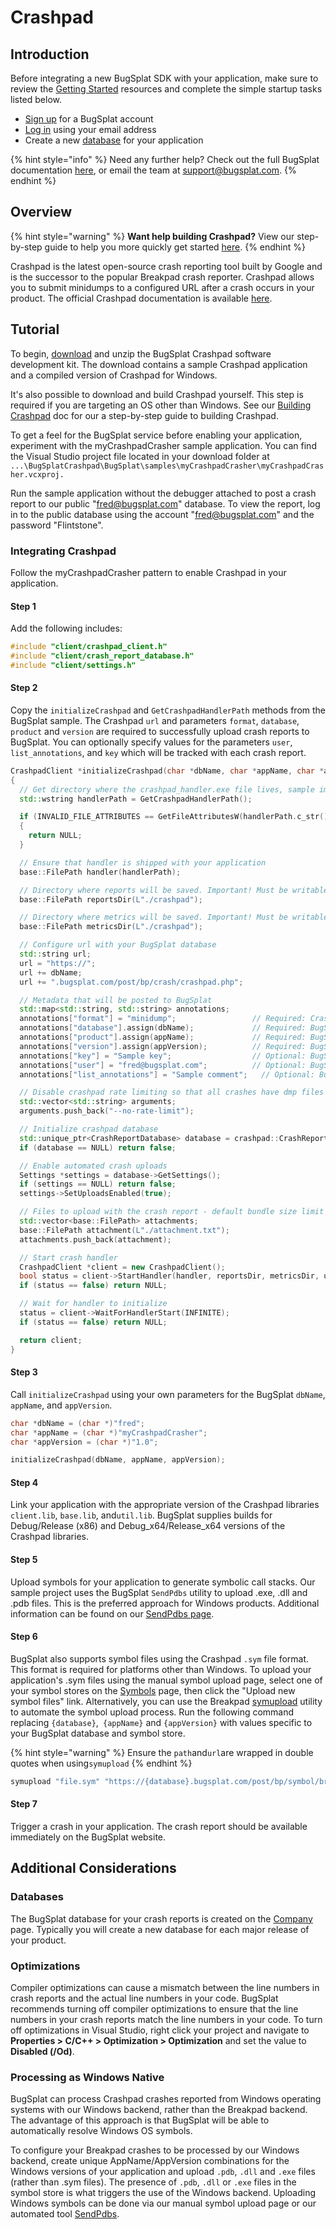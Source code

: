 # Crashpad

## Introduction

Before integrating a new BugSplat SDK with your application, make sure to review the [Getting Started](../../../) resources and complete the simple startup tasks listed below.

* [Sign up](https://app.bugsplat.com/v2/sign-up) for a BugSplat account
* [Log in](https://app.bugsplat.com/auth0/login) using your email address
* Create a new [database](https://app.bugsplat.com/v2/company) for your application

{% hint style="info" %}
Need any further help? Check out the full BugSplat documentation [here](../../../../../), or email the team at [support@bugsplat.com](mailto:support@bugsplat.com).
{% endhint %}

## Overview

{% hint style="warning" %}
**Want help building Crashpad?** View our step-by-step guide to help you more quickly get started [here](how-to-build-google-crashpad.md).
{% endhint %}

Crashpad is the latest open-source crash reporting tool built by Google and is the successor to the popular Breakpad crash reporter. Crashpad allows you to submit minidumps to a configured URL after a crash occurs in your product. The official Crashpad documentation is available [here](https://chromium.googlesource.com/crashpad/crashpad/+/master/README.md).

## Tutorial

To begin, [download](https://app.bugsplat.com/browse/download_item.php/?item=crashpad) and unzip the BugSplat Crashpad software development kit. The download contains a sample Crashpad application and a compiled version of Crashpad for Windows.

It's also possible to download and build Crashpad yourself. This step is required if you are targeting an OS other than Windows. See our [Building Crashpad](how-to-build-google-crashpad.md) doc for our a step-by-step guide to building Crashpad.

To get a feel for the BugSplat service before enabling your application, experiment with the myCrashpadCrasher sample application. You can find the Visual Studio project file located in your download folder at `...\BugSplatCrashpad\BugSplat\samples\myCrashpadCrasher\myCrashpadCrasher.vcxproj.`

Run the sample application without the debugger attached to post a crash report to our public "fred@bugsplat.com" database. To view the report, log in to the public database using the account "fred@bugsplat.com" and the password "Flintstone".

### Integrating Crashpad

Follow the myCrashpadCrasher pattern to enable Crashpad in your application.

#### Step 1

Add the following includes:

```cpp
#include "client/crashpad_client.h"
#include "client/crash_report_database.h"
#include "client/settings.h"
```

#### Step 2

Copy the `initializeCrashpad` and `GetCrashpadHandlerPath` methods from the BugSplat sample. The Crashpad `url` and parameters `format`, `database`, `product` and `version` are required to successfully upload crash reports to BugSplat. You can optionally specify values for the parameters `user`, `list_annotations`, and `key` which will be tracked with each crash report.

```cpp
CrashpadClient *initializeCrashpad(char *dbName, char *appName, char *appVersion)
{
  // Get directory where the crashpad_handler.exe file lives, sample implementation of this method is provided in the myCrashpadCrasher sample
  std::wstring handlerPath = GetCrashpadHandlerPath();

  if (INVALID_FILE_ATTRIBUTES == GetFileAttributesW(handlerPath.c_str()))
  {
    return NULL;
  }

  // Ensure that handler is shipped with your application
  base::FilePath handler(handlerPath);

  // Directory where reports will be saved. Important! Must be writable or crashpad_handler will crash.
  base::FilePath reportsDir(L"./crashpad"); 

  // Directory where metrics will be saved. Important! Must be writable or crashpad_handler will crash.
  base::FilePath metricsDir(L"./crashpad"); 

  // Configure url with your BugSplat database
  std::string url;
  url = "https://";
  url += dbName;
  url += ".bugsplat.com/post/bp/crash/crashpad.php";

  // Metadata that will be posted to BugSplat
  std::map<std::string, std::string> annotations;
  annotations["format"] = "minidump";                 // Required: Crashpad setting to save crash as a minidump
  annotations["database"].assign(dbName);             // Required: BugSplat database
  annotations["product"].assign(appName);             // Required: BugSplat application name
  annotations["version"].assign(appVersion);          // Required: BugSplat version number
  annotations["key"] = "Sample key";                  // Optional: BugSplat key field
  annotations["user"] = "fred@bugsplat.com";          // Optional: BugSplat user email
  annotations["list_annotations"] = "Sample comment";	// Optional: BugSplat crash description

  // Disable crashpad rate limiting so that all crashes have dmp files
  std::vector<std::string> arguments;
  arguments.push_back("--no-rate-limit");

  // Initialize crashpad database
  std::unique_ptr<CrashReportDatabase> database = crashpad::CrashReportDatabase::Initialize(reportsDir);
  if (database == NULL) return false;

  // Enable automated crash uploads
  Settings *settings = database->GetSettings();
  if (settings == NULL) return false;
  settings->SetUploadsEnabled(true);

  // Files to upload with the crash report - default bundle size limit is 2MB
  std::vector<base::FilePath> attachments;
  base::FilePath attachment(L"./attachment.txt");
  attachments.push_back(attachment);

  // Start crash handler
  CrashpadClient *client = new CrashpadClient();
  bool status = client->StartHandler(handler, reportsDir, metricsDir, url, annotations, arguments, true, true, attachments);
  if (status == false) return NULL;

  // Wait for handler to initialize
  status = client->WaitForHandlerStart(INFINITE);
  if (status == false) return NULL;

  return client;
}
```

#### Step 3

Call `initializeCrashpad` using your own parameters for the BugSplat `dbName`, `appName`, and `appVersion`.

```cpp
char *dbName = (char *)"fred";
char *appName = (char *)"myCrashpadCrasher";
char *appVersion = (char *)"1.0";

initializeCrashpad(dbName, appName, appVersion);
```

#### Step 4

Link your application with the appropriate version of the Crashpad libraries `client.lib`, `base.lib`, and`util.lib`. BugSplat supplies builds for Debug/Release (x86) and Debug_x64/Release_x64 versions of the Crashpad libraries.

#### Step 5

Upload symbols for your application to generate symbolic call stacks. Our sample project uses the BugSplat `SendPdbs` utility to upload .exe, .dll and .pdb files. This is the preferred approach for Windows products. Additional information can be found on our [SendPdbs page](../../../../../education/faq/using-sendpdbs-to-automatically-upload-symbol-files.md).

#### Step 6

BugSplat also supports symbol files using the Crashpad `.sym` file format. This format is required for platforms other than Windows. To upload your application's .sym files using the manual symbol upload page, select one of your symbol stores on the [Symbols](https://app.bugsplat.com/v2/symbols/) page, then click the "Upload new symbol files" link. Alternatively, you can use the Breakpad [symupload](https://github.com/google/breakpad/tree/master/src/tools/windows/symupload) utility to automate the symbol upload process. Run the following command replacing `{database}`,` {appName}` and `{appVersion}` with values specific to your BugSplat database and symbol store. 

{% hint style="warning" %}
Ensure the `path`and`url`are wrapped in double quotes when using`symupload`
{% endhint %}

```bash
symupload "file.sym" "https://{database}.bugsplat.com/post/bp/symbol/breakpadsymbols.php?appName={appName}&appVer={appVersion}"
```

#### Step 7

Trigger a crash in your application. The crash report should be available immediately on the BugSplat website.

## Additional Considerations

### Databases

The BugSplat database for your crash reports is created on the [Company](https://app.bugsplat.com/v2/company) page. Typically you will create a new database for each major release of your product.

### Optimizations

Compiler optimizations can cause a mismatch between the line numbers in crash reports and the actual line numbers in your code. BugSplat recommends turning off compiler optimizations to ensure that the line numbers in your crash reports match the line numbers in your code. To turn off optimizations in Visual Studio, right click your project and navigate to **Properties > C/C++ > Optimization > Optimization** and set the value to **Disabled (/Od)**.

### Processing as Windows Native

BugSplat can process Crashpad crashes reported from Windows operating systems with our Windows backend, rather than the Breakpad backend. The advantage of this approach is that BugSplat will be able to automatically resolve Windows OS symbols.

To configure your Breakpad crashes to be processed by our Windows backend, create unique AppName/AppVersion combinations for the Windows versions of your application and upload `.pdb`, `.dll` and `.exe` files (rather than .sym files). The presence of `.pdb`, `.dll` or `.exe` files in the symbol store is what triggers the use of the Windows backend. Uploading Windows symbols can be done via our manual symbol upload page or our automated tool [SendPdbs](../../../../../education/faq/using-sendpdbs-to-automatically-upload-symbol-files.md).
